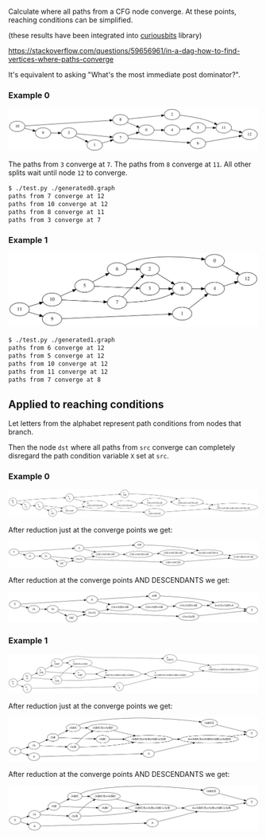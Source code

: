 Calculate where all paths from a CFG node converge. At these points, reaching conditions can be simplified.

(these results have been integrated into [curiousbits](https://github.com/lwerdna/curiousbits) library)

https://stackoverflow.com/questions/59656961/in-a-dag-how-to-find-vertices-where-paths-converge

It's equivalent to asking "What's the most immediate post dominator?".

### Example 0

![](./assets/generated0.svg)

The paths from `3` converge at `7`. The paths from `8` converge at `11`. All other splits wait until node `12` to converge.

```
$ ./test.py ./generated0.graph
paths from 7 converge at 12
paths from 10 converge at 12
paths from 8 converge at 11
paths from 3 converge at 7
```

### Example 1

![](./assets/generated1.svg)

```
$ ./test.py ./generated1.graph
paths from 6 converge at 12
paths from 5 converge at 12
paths from 10 converge at 12
paths from 11 converge at 12
paths from 7 converge at 8
```

## Applied to reaching conditions

Let letters from the alphabet represent path conditions from nodes that branch.

Then the node `dst` where all paths from `src` converge can completely disregard the path condition variable `X` set at `src`.

### Example 0

![](./assets/generated0-logic.svg)

After reduction just at the converge points we get:

![](./assets/generated0-reduced-converge.svg)

After reduction at the converge points AND DESCENDANTS we get:

![](./assets/generated0-reduced.svg)

### Example 1

![](./assets/generated1-logic.svg)

After reduction just at the converge points we get:

![](./assets/generated1-reduced-converge.svg)

After reduction at the converge points AND DESCENDANTS we get:

![](./assets/generated1-reduced.svg)


